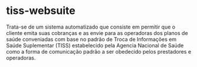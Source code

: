 # tiss-websuite
Trata-se de um sistema automatizado que consiste em permitir que o cliente emita suas cobranças e as envie para as operadoras dos planos de saúde conveniadas com base no padrão de Troca de Informações em Saúde Suplementar (TISS) estabelecido pela Agencia Nacional de Saúde como a forma de comunicação padrão a ser obedecido pelos prestadores e operadoras.
